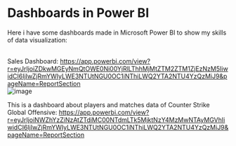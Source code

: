 # Dashboards in Power BI
Here i have some dashboards made in Microsoft Power BI to show my skills of data visualization:<br><br>

Sales Dashboard: https://app.powerbi.com/view?r=eyJrIjoiZDkwMGEyNmQtOWE0Ni00YjRlLThhMjMtZTM2ZTM1ZjEzNzM5IiwidCI6IjIwZjRmYWIyLWE3NTUtNGU0OC1iNThiLWQ2YTA2NTU4YzQzMiJ9&pageName=ReportSection<br>
![image](https://user-images.githubusercontent.com/90048678/153669510-205a3b8b-4291-4483-9a47-b3af9e4bad3f.png)


This is a dashboard about players and matches data of Counter Strike Global Offensive: https://app.powerbi.com/view?r=eyJrIjoiNWZhYzZiNzAtZTdiMC00NTdmLTk5MjktNzY4MzMwNTAyMGVhIiwidCI6IjIwZjRmYWIyLWE3NTUtNGU0OC1iNThiLWQ2YTA2NTU4YzQzMiJ9&pageName=ReportSection

